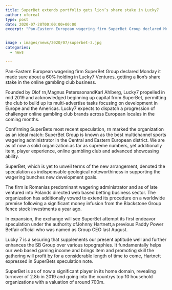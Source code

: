 ```yaml
---
title: SuperBet extends portfolio gets lion’s share stake in Lucky7
author: xforeal 
type: post
date: 2020-07-28T00:00:00+00:00
excerpt: "Pan-Eastern European wagering firm SuperBet Group declared Monday it made sure about a 60&amp;percnt; holding in Lucky7 Ventures, getting a lion's share stake in the online gambling club business "


image : images/news/2020/07/superbet-3.jpg
categories:
  - news

---
```

Pan-Eastern European wagering firm SuperBet Group declared Monday it made sure about a 60&percnt; holding in Lucky7 Ventures, getting a lion&#8217;s share stake in the online gambling club business. 

Founded by Olof rn,Magnus PeterssonandKarl Ahlberg, Lucky7 propelled in mid 2019 and acknowledged beginning up capital from SuperBet, permitting the club to build up its multi-advertise tasks focusing on development in Europe and the Americas. Lucky7 expects to dispatch a progression of challenger online gambling club brands across European locales in the coming months. 

Confirming SuperBets most recent speculation, rn marked the organization as an ideal match: SuperBet Group is known as the best multichannel sports wagering administrator in the Central and Eastern European district. We are as of now a solid organization as far as supreme numbers, yet additionally item, player experience, online gambling club and advanced showcasing ability. 

SuperBet, which is yet to unveil terms of the new arrangement, denoted the speculation as indispensable geological noteworthiness in supporting the wagering bunches new development goals. 

The firm is Romanias predominant wagering administrator and as of late ventured into Polands directed web based betting business sector. The organization has additionally vowed to extend its procedure on a worldwide premise following a significant money infusion from the Blackstone Group fence stock investments a year ago. 

In expansion, the exchange will see SuperBet attempt its first endeavor speculation under the authority ofJohnny Hartnett,a previous Paddy Power Betfair official who was named as Group CEO last August. 

Lucky 7 is a securing that supplements our present aptitude well and further enhances the SB Group over various topographies. It fundamentally helps our web based gaming income and brings item and promoting skill the gathering will profit by for a considerable length of time to come, Hartnett expressed in SuperBets speculation note. 

SuperBet is as of now a significant player in its home domain, revealing turnover of 2.8b in 2019 and going into the countrys top 10 household organizations with a valuation of around 700m.